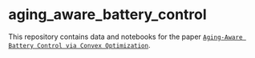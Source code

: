 # aging_aware_battery_control
This repository contains data and notebooks for the paper [`Aging-Aware Battery Control via Convex Optimization`](https://stanford.edu/~boyd/papers/aging_aware_battery_control.html).
